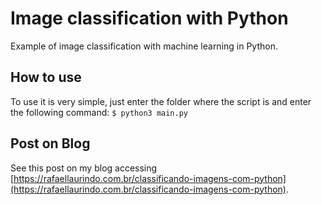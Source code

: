 # Image classification with Python
Example of image classification with machine learning in Python.

## How to use
To use it is very simple, just enter the folder where the script is and enter the following command:
```$ python3 main.py```

## Post on Blog
See this post on my blog accessing [https://rafaellaurindo.com.br/classificando-imagens-com-python](https://rafaellaurindo.com.br/classificando-imagens-com-python).

